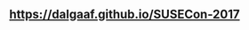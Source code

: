 <!-- .slide: data-state="qrcode" id="qrcode" data-menu-title="QR code" data-timing="0" -->

<div class="qrcode" id="qrcode-talk"/>
<h2><a href="https://dalgaaf.github.io/SUSECon-2017" target="_blank"
       id="talk">https://dalgaaf.github.io/SUSECon-2017</a></h2>

